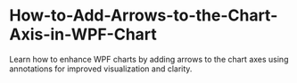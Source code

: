 # How-to-Add-Arrows-to-the-Chart-Axis-in-WPF-Chart
Learn how to enhance WPF charts by adding arrows to the chart axes using annotations for improved visualization and clarity.

